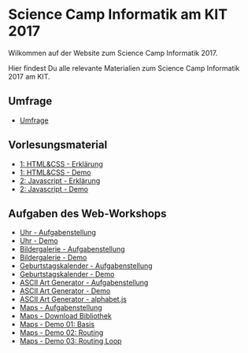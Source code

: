 # Science Camp Informatik am KIT 2017

Wilkommen auf der Website zum Science Camp Informatik 2017.

Hier findest Du alle relevante Materialien zum Science Camp Informatik 2017 am KIT.

## Umfrage
* [Umfrage](https://www.surveymonkey.de/r/sciencecamp17) 

## Vorlesungsmaterial

* [1: HTML&CSS - Erklärung](https://sciencecampinformatik.github.io/2017/assets/demo/tag1)
* [1: HTML&CSS - Demo](https://sciencecampinformatik.github.io/2017/assets/docs/tag1/erklaerung.pdf)
* [2: Javascript - Erklärung](https://sciencecampinformatik.github.io/2017/assets/demo/tag2)
* [2: Javascript - Demo](https://sciencecampinformatik.github.io/2017/assets/docs/tag2/tag2.pdf)

## Aufgaben des Web-Workshops

* [Uhr - Aufgabenstellung](https://sciencecampinformatik.github.io/2017/assets/docs/aufgaben/uhr.pdf)
* [Uhr - Demo](https://sciencecampinformatik.github.io/2017/assets/demo/uhr/uhr.html)
* [Bildergalerie - Aufgabenstellung](https://sciencecampinformatik.github.io/2017/assets/docs/aufgaben/bildergalerie.pdf)
* [Bildergalerie - Demo](https://sciencecampinformatik.github.io/2017/assets/demo/bildergalerie/bildergalerie.html)
* [Geburtstagskalender - Aufgabenstellung](https://sciencecampinformatik.github.io/2017/assets/docs/aufgaben/geburtstags.pdf)
* [Geburtstagskalender - Demo](https://sciencecampinformatik.github.io/2017/assets/demo/geburtstagskalender/geburtstag.html)
* [ASCII Art Generator - Aufgabenstellung](https://sciencecampinformatik.github.io/2017/assets/docs/aufgaben/ascii.pdf)
* [ASCII Art Generator - Demo](https://sciencecampinformatik.github.io/2017/assets/demo/ascii)
* [ASCII Art Generator - alphabet.js](https://sciencecampinformatik.github.io/2017/assets/demo/ascii/alphabet.js)
* [Maps - Aufgabenstellung](https://sciencecampinformatik.github.io/2017/assets/docs/aufgaben/karten.pdf)
* [Maps - Download Bibliothek](https://sciencecampinformatik.github.io/2017/assets/demo/map/bibliothek.zip)
* [Maps - Demo 01: Basis](https://sciencecampinformatik.github.io/2017/assets/demo/map/01_base/map.html)
* [Maps - Demo 02: Routing](https://sciencecampinformatik.github.io/2017/assets/demo/map/02_routing/map.html)
* [Maps - Demo 03: Routing Loop](https://sciencecampinformatik.github.io/2017/assets/demo/map/03_routing_loop/map.html)
